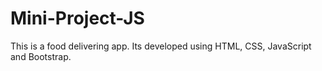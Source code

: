 # Mini-Project-JS
This is a food delivering app.
Its developed using HTML, CSS, JavaScript and Bootstrap.
